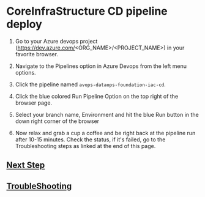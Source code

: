 # CoreInfraStructure CD pipeline deploy

1. Go to your Azure devops project (https://dev.azure.com/<ORG_NAME>/<PROJECT_NAME>) in your favorite browser.

2. Navigate to the Pipelines option in Azure Devops from the left menu options.

3. Click the pipeline named `avops-dataops-foundation-iac-cd`.

4. Click the blue colored Run Pipeline Option on the top right of the browser page.

5. Select your branch name, Environment and hit the blue Run button in the down right corner of the browser

6. Now relax and grab a cup a coffee and be right back at the pipeline run after 10-15 minutes. Check the status, if it's failed, go to the Troubleshooting steps as linked at the end of this page.

## [Next Step](../MetaDataAPI/MetaDataAPIDeploy.md)

## [TroubleShooting](TrobuleShooting.md)